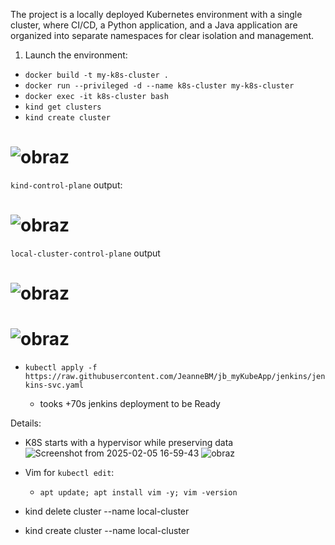 The project is a locally deployed Kubernetes environment with a single cluster, where CI/CD, a Python application, and a Java application are organized into separate namespaces for clear isolation and management.

1. Launch the environment:

* ```docker build -t my-k8s-cluster .```
* ```docker run --privileged -d --name k8s-cluster my-k8s-cluster```
* ```docker exec -it k8s-cluster bash```
* ```kind get clusters```
* ```kind create cluster```
  
# ![obraz](https://github.com/user-attachments/assets/86c3e0fd-4e55-41d6-977a-15e5f838be33)

  ```kind-control-plane``` output:
# ![obraz](https://github.com/user-attachments/assets/29bea509-b87e-4b28-944b-6b93126c5142)

   ```local-cluster-control-plane``` output
# ![obraz](https://github.com/user-attachments/assets/e7de3e79-ca90-4367-81e3-79e22ea93c85)
# ![obraz](https://github.com/user-attachments/assets/6df5d56a-3822-418f-99fc-16e12de127ce)

* ```kubectl apply -f https://raw.githubusercontent.com/JeanneBM/jb_myKubeApp/jenkins/jenkins-svc.yaml```

  * tooks +70s jenkins deployment to be Ready




  
Details: 
* K8S starts with a hypervisor while preserving data
![Screenshot from 2025-02-05 16-59-43](https://github.com/user-attachments/assets/01ee5c66-11cc-4521-83d2-f7b74937b566)
![obraz](https://github.com/user-attachments/assets/5c0ef073-9060-4d07-b018-015840de31c5)


* Vim for ```kubectl edit```:
  *   ```apt update; apt install vim -y; vim -version```

* kind delete cluster --name local-cluster
* kind create cluster --name local-cluster
